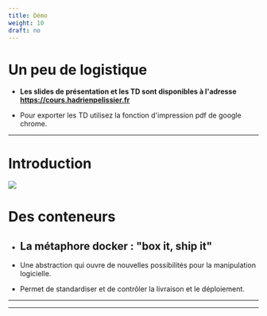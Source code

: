```yaml
---
title: Démo
weight: 10
draft: no
---
```


# Un peu de logistique

- **Les slides de présentation et les TD sont disponibles à l'adresse https://cours.hadrienpelissier.fr**

- Pour exporter les TD utilisez la fonction d'impression pdf de google chrome.

<!-- - Nous allons prendre des notes en commun sur un pad interactif CodiMD -->
<!-- - et par là faire une rapide démo de Docker et Docker-Compose. -->

---

# Introduction

![](../../images/Moby-logo.png)

# Des conteneurs

- ## La métaphore docker : "box it, ship it"

- Une abstraction qui ouvre de nouvelles possibilités pour la manipulation logicielle.
- Permet de standardiser et de contrôler la livraison et le déploiement.

---
<!-- 
# Démo

1. Je cherche comment déployer mon logiciel "CodiMD" avec Docker ~~sur Google~~ [dans la documentation officielle de mon logiciel](https://hackmd.io/s/codimd-docker-deployment).
2. Je trouve le fichier "docker-compose.yml". _Docker-Compose permet de déployer plusieurs conteneurs et de les faire interagir ensemble (nous reviendrons dessus en détail au chapitre 4)_
3. Je le télécharge et je le place dans mon dossier de travail. J'ouvre un terminal à cet emplacement.
4. _Ici, on devrait étudier le fichier pour l'adapter et, surtout, changer les mots de passe par défaut dans la configuration._
5. Je vais chercher mon IP publique avec `curl ip.yunohost.org`
6. Je fais `docker-compose up` et j'attends que Codi-MD et sa base de données postgresql associée soient lancées. Le logiciel indique après un peu de temps être bien configuré et disponible à l'adresse `0.0.0.0:3000`.
7. Vous pouvez désormais joindre ce pad sur son adresse IP publique (et sur le port `3000`).
8. Zut, on ne peut pas éditer le pad sans faire de compte. En regardant la documentation, il faut changer la variable d'environnement `CMD_ALLOW_ANONYMOUS` à `true`. J'édite mon fichier `docker-compose.yml`.

---

7. Mais... attendez, l'adresse de pad est incompréhensible !
8. Ce qui aiderait serait de pouvoir rediriger mon IP vers le pad du cours.
9. Docker va me permettre de déployer un serveur nginx juste pour ça rapidement.
10. Ecrivons une configuration nginx simple qui redirige vers notre pad et plaçons-la dans `/nginx.conf` :

```nginx
server {
        listen  80;
        location / {
                proxy_pass  http://$host:3000/;
        }
}
```

```nginx
server {
        listen  80;
        return  http://$host:3000/HPHH9bikSQyZHtoFJUMaOA?both;
}
```

```
server {
        listen   80;
        server_name  0.0.0.0;
        location / {
                proxy_pass         http://hackmd_codimd_1:3000/;
        }
        location = /pad {
		rewrite /pad /HPHH9bikSQyZHtoFJUMaOA break;
                proxy_pass         http://hackmd_codimd_1:3000/;
		proxy_redirect off;
        }
} ```

11. Lançons un conteneur Docker nginx se basant sur ma configuration :
    `docker run -p 80:80 -d -v /nginx.conf:/etc/nginx/conf.d/default.conf --name nginx-pad-proxy nginx`
    With network: `docker run -p 80:80 -d --network hackmd_default -v /tmp/config-nginx:/etc/nginx/conf.d --name nginx-pad-proxy nginx`
     Test config and network: `docker run --rm --network hackmd_default -v /tmp/config-nginx:/etc/nginx/conf.d nginx nginx -t`
12. Rien qu'en tapant mon IP (nous n'avons pas configuré le DNS), on devrait être redirigé·e sur le super pad !

13. Je rajoute rapidement un domaine grâce au service [netlib.re](https://netlib.re)

14. Posez-y vos questions, et annotez toutes les astuces et conseils qui vous ont aidés ou aideraient les autres.
    Structurer en écrivant quelques titres -->

---

